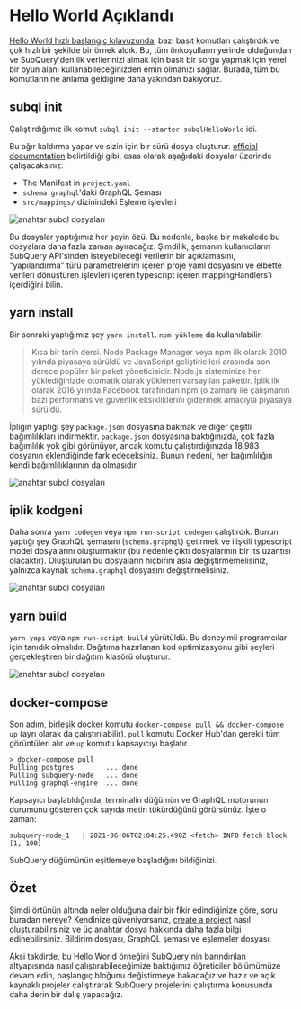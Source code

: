 # Hello World Açıklandı

[Hello World hızlı başlangıç kılavuzunda](helloworld-localhost.md), bazı basit komutları çalıştırdık ve çok hızlı bir şekilde bir örnek aldık. Bu, tüm önkoşulların yerinde olduğundan ve SubQuery'den ilk verilerinizi almak için basit bir sorgu yapmak için yerel bir oyun alanı kullanabileceğinizden emin olmanızı sağlar. Burada, tüm bu komutların ne anlama geldiğine daha yakından bakıyoruz.

## subql init

Çalıştırdığımız ilk komut `subql init --starter subqlHelloWorld` idi.

Bu ağır kaldırma yapar ve sizin için bir sürü dosya oluşturur. [official documentation](quickstart.md#configure-and-build-the-starter-project) belirtildiği gibi, esas olarak aşağıdaki dosyalar üzerinde çalışacaksınız:

- The Manifest in `project.yaml`
- `schema.graphql`'daki GraphQL Şeması
- `src/mappings/` dizinindeki Eşleme işlevleri

![anahtar subql dosyaları](/assets/img/main_subql_files.png)

Bu dosyalar yaptığımız her şeyin özü. Bu nedenle, başka bir makalede bu dosyalara daha fazla zaman ayıracağız. Şimdilik, şemanın kullanıcıların SubQuery API'sinden isteyebileceği verilerin bir açıklamasını, "yapılandırma" türü parametrelerini içeren proje yaml dosyasını ve elbette verileri dönüştüren işlevleri içeren typescript içeren mappingHandlers'ı içerdiğini bilin.

## yarn install

Bir sonraki yaptığımız şey `yarn install`. `npm yükleme` da kullanılabilir.

> Kısa bir tarih dersi. Node Package Manager veya npm ilk olarak 2010 yılında piyasaya sürüldü ve JavaScript geliştiricileri arasında son derece popüler bir paket yöneticisidir. Node.js sisteminize her yüklediğinizde otomatik olarak yüklenen varsayılan pakettir. İplik ilk olarak 2016 yılında Facebook tarafından npm (o zaman) ile çalışmanın bazı performans ve güvenlik eksikliklerini gidermek amacıyla piyasaya sürüldü.

İpliğin yaptığı şey `package.json` dosyasına bakmak ve diğer çeşitli bağımlılıkları indirmektir. `package.json` dosyasına baktığınızda, çok fazla bağımlılık yok gibi görünüyor, ancak komutu çalıştırdığınızda 18,983 dosyanın eklendiğinde fark edeceksiniz. Bunun nedeni, her bağımlılığın kendi bağımlılıklarının da olmasıdır.

![anahtar subql dosyaları](/assets/img/dependencies.png)

## iplik kodgeni

Daha sonra `yarn codegen` veya `npm run-script codegen` çalıştırdık. Bunun yaptığı şey GraphQL şemasını (`schema.graphql`) getirmek ve ilişkili typescript model dosyalarını oluşturmaktır (bu nedenle çıktı dosyalarının bir .ts uzantısı olacaktır). Oluşturulan bu dosyaların hiçbirini asla değiştirmemelisiniz, yalnızca kaynak `schema.graphql` dosyasını değiştirmelisiniz.

![anahtar subql dosyaları](/assets/img/typescript.png)

## yarn build

`yarn yapı` veya `npm run-script build` yürütüldü. Bu deneyimli programcılar için tanıdık olmalıdır. Dağıtıma hazırlanan kod optimizasyonu gibi şeyleri gerçekleştiren bir dağıtım klasörü oluşturur.

![anahtar subql dosyaları](/assets/img/distribution_folder.png)

## docker-compose

Son adım, birleşik docker komutu `docker-compose pull && docker-compose up` (ayrı olarak da çalıştırılabilir). `pull` komutu Docker Hub'dan gerekli tüm görüntüleri alır ve `up` komutu kapsayıcıyı başlatır.

```shell
> docker-compose pull
Pulling postgres        ... done
Pulling subquery-node   ... done
Pulling graphql-engine  ... done
```

Kapsayıcı başlatıldığında, terminalin düğümün ve GraphQL motorunun durumunu gösteren çok sayıda metin tükürdüğünü görürsünüz. İşte o zaman:

```
subquery-node_1   | 2021-06-06T02:04:25.490Z <fetch> INFO fetch block [1, 100]
```

SubQuery düğümünün eşitlemeye başladığını bildiğinizi.

## Özet

Şimdi örtünün altında neler olduğuna dair bir fikir edindiğinize göre, soru buradan nereye? Kendinize güveniyorsanız, [create a project](../create/introduction.md) nasıl oluşturabilirsiniz ve üç anahtar dosya hakkında daha fazla bilgi edinebilirsiniz. Bildirim dosyası, GraphQL şeması ve eşlemeler dosyası.

Aksi takdirde, bu Hello World örneğini SubQuery'nin barındırılan altyapısında nasıl çalıştırabileceğimize baktığımız öğreticiler bölümümüze devam edin, başlangıç bloğunu değiştirmeye bakacağız ve hazır ve açık kaynaklı projeler çalıştırarak SubQuery projelerini çalıştırma konusunda daha derin bir dalış yapacağız.
